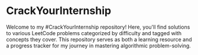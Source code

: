 # CrackYourInternship
Welcome to my #CrackYourInternship repository! Here, you'll find solutions to various LeetCode problems categorized by difficulty and tagged with concepts they cover. This repository serves as both a learning resource and a progress tracker for my journey in mastering algorithmic problem-solving.
